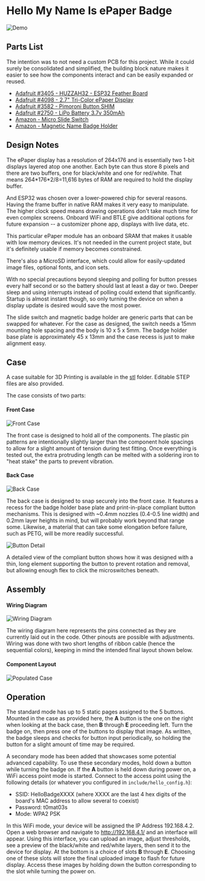 # Hello My Name Is ePaper Badge

![Demo](doc/demo.gif)

## Parts List
The intention was to not need a custom PCB for this project.  While it could surely be consolidated and simplified, the building block nature makes it easier to see how the components interact and can be easily expanded or reused.

* [Adafruit #3405 - HUZZAH32 - ESP32 Feather Board](https://www.adafruit.com/product/3405)
* [Adafruit #4098 - 2.7" Tri-Color ePaper Display](https://www.adafruit.com/product/4098)
* [Adafruit #3582 - Pimoroni Button SHIM](https://www.adafruit.com/product/3582)
* [Adafruit #2750 - LiPo Battery 3.7v 350mAh](https://www.adafruit.com/product/2750)
* [Amazon - Micro Slide Switch](https://smile.amazon.com/gp/product/B08H59VFR1/)
* [Amazon - Magnetic Name Badge Holder](https://smile.amazon.com/gp/product/B07DJTPWP4/)

## Design Notes

The ePaper display has a resolution of 264x176 and is essentially two 1-bit displays layered atop one another.  Each byte can thus store 8 pixels and there are two buffers, one for black/white and one for red/white.  That means 264\*176\*2/8=11,616 bytes of RAM are required to hold the display buffer.

And ESP32 was chosen over a lower-powered chip for several reasons.  Having the frame buffer in native RAM makes it very easy to manipulate.  The higher clock speed means drawing operations don't take much time for even complex screens.  Onboard WiFi and BTLE give additional options for future expansion -- a customizer phone app, displays with live data, etc.

This particular ePaper module has an onboard SRAM that makes it usable with low memory devices.  It's not needed in the current project state, but it's definitely usable if memory becomes constrained.

There's also a MicroSD interface, which could allow for easily-updated image files, optional fonts, and icon sets.

With no special precautions beyond sleeping and polling for button presses every half second or so the battery should last at least a day or two.  Deeper sleep and using interrupts instead of polling could extend that significantly.  Startup is almost instant though, so only turning the device on when a display update is desired would save the most power.

The slide switch and magnetic badge holder are generic parts that can be swapped for whatever.  For the case as designed, the switch needs a 15mm mounting hole spacing and the body is 10 x 5 x 5mm.  The badge holder base plate is approximately 45 x 13mm and the case recess is just to make alignment easy.

## Case

A case suitable for 3D Printing is available in the [stl](stl) folder.  Editable STEP files are also provided.

The case consists of two parts:

#### Front Case

![Front Case](doc/front-case.png)

The front case is designed to hold all of the components.  The plastic pin patterns are intentionally slightly larger than the component hole spacings to allow for a slight amount of tension during test fitting.  Once everything is tested out, the extra protruding length can be melted with a soldering iron to "heat stake" the parts to prevent vibration.

#### Back Case

![Back Case](doc/back-case.png)

The back case is designed to snap securely into the front case.  It features a recess for the badge holder base plate and print-in-place compliant button mechanisms.  This is designed with ~0.4mm nozzles (0.4-0.5 line width) and 0.2mm layer heights in mind, but will probably work beyond that range some.  Likewise, a material that can take some elongation before failure, such as PETG, will be more readily successful.

![Button Detail](doc/compliant-button.png)

A detailed view of the compliant button shows how it was designed with a thin, long element supporting the button to prevent rotation and removal, but allowing enough flex to click the microswitches beneath.

## Assembly

#### Wiring Diagram

![Wiring Diagram](doc/wiring.png)

The wiring diagram here represents the pins connected as they are currently laid out in the code.  Other pinouts are possible with adjustments.  Wiring was done with two short lengths of ribbon cable (hence the sequential colors), keeping in mind the intended final layout shown below.

#### Component Layout

![Populated Case](doc/populated-case.png)

## Operation

The standard mode has up to 5 static pages assigned to the 5 buttons.  Mounted in the case as provided here, the **A** button is the one on the right when looking at the back case, then **B** through **E** proceeding left.  Turn the badge on, then press one of the buttons to display that image.  As written, the badge sleeps and checks for button input periodically, so holding the button for a slight amount of time may be required.

A secondary mode has been added that showcases some potential advanced capability.  To use these secondary modes, hold down a button while turning the badge on.  If the **A** button is held down during power on, a WiFi access point mode is started.  Connect to the access point using the following details (or whatever you configured in `include/hello_config.h`):
* SSID: HelloBadgeXXXX (where XXXX are the last 4 hex digits of the board's MAC address to allow several to coexist)
* Password: t0mat03s
* Mode: WPA2 PSK

In this WiFi mode, your device will be assigned the IP Address 192.168.4.2.  Open a web browser and navigate to http://192.168.4.1/ and an interface will appear.  Using this interface, you can upload an image, adjust thresholds, see a preview of the black/white and red/white layers, then send it to the device for display.  At the bottom is a choice of slots **B** through **E**.  Choosing one of these slots will store the final uploaded image to flash for future display.  Access these images by holding down the button corresponding to the slot while turning the power on.